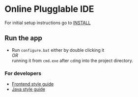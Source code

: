# Online Plugglable IDE

For initial setup instructions go to [INSTALL](INSTALL.md)

## Run the app
  - Run `configure.bat` either by double clicking it  
    *OR*  
  running it from `cmd.exe` after `cd`ing into the project directory.

### For developers
  - [Frontend style guide](https://google.github.io/styleguide/htmlcssguide.html)
  - [Java style guide](https://google.github.io/styleguide/javaguide.html)
